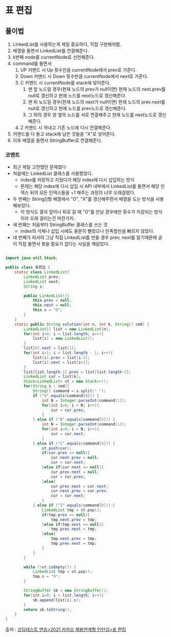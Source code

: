 # 표 편집

## 풀이법
1. LinkedList를 사용하는게 제일 중요하다, 직접 구현해야함. 
2. 배열을 돌면서 LinkedList를 연결해준다.
3. k번째 node를 currentNode로 선언해준다.
4. command를 돌면서
   1. UP 커맨드 시 Up 횟수만큼 currentNode에서 prev로 가준다.
   2. Down 커맨드 시 Down 횟수만큼 currentNode에서 next로 가준다.
   3. C 커맨드 시 currentNode를 stack에 넣어준다.
      1. 맨 앞 노드일 경우(현재 노드의 prev가 null이면) 현재 노드의 next.prev를 null로 갱신하고 현재 노드를 next노드로 갱신해준다.
      2. 맨 뒤 노드일 경우(현재 노드의 next가 null이면) 현재 노드의 prev.next를 null로 갱신하고 현재 노드를 prev노드로 갱신해준다.
      3. 그 외의 경우 양 옆의 노드를 서로 연결해주고 현재 노드를 next노드로 갱신해준다.
   4. Z 커맨드 시 꺼내고 기존 노드에 다시 연결해준다.
5. 커맨드를 다 돌고 stack에 남은 것들을 "X"로 넣어준다.
6. 이후 배열을 돌면서 StringBuffer로 연결해준다.

### 코멘트
- 최근 제일 고전했던 문제였다
- 처음에는 LinkedList 클래스를 사용했었다.
  - index를 저장하고 지웠다가 해당 index에 다시 삽입하는 방식
  - 문제는 해당 index에 다시 삽입 시 API 내부에서 LinkedList를 돌면서 해당 인덱스 뒤의 모든 인덱스들을 +1 해주는 과정이 너무 오래걸렸다.
- 두 번째는 String[]형 배열에서 "O", "X"를 갱신해주면서 배열을 도는 방식을 사용해보았다.
  - 이 방식도 결국 앞이나 뒤로 갈 때 "O"를 만날 경우에만 횟수가 차감되는 방식이라 오래 걸리는건 마찬가지.
- 세 번째는 처음부터 StringBuffer 클래스를 쓰는 것
  - index의 삭제나 삽입 시에도 충분히 빨랐으나 만족할만큼 빠르지 않았다.
- 네 번째가 되서야 그냥 직접 LinkedList를 만들 경우 prev, next를 알기때문에 굳이 직접 돌면서 찾을 필요가 없다는 사실을 깨달았다.

```java

import java.util.Stack;

public class 표편집 {
    static class LinkedList{
        LinkedList prev;
        LinkedList next;
        String s;

        public LinkedList(){
            this.prev = null;
            this.next = null;
            this.s = "O";
        }
    }
    static public String solution(int n, int k, String[] cmd) {
        LinkedList[] list = new LinkedList[n];
        for(int i=0; i < list.length; i++){
            list[i] = new LinkedList();
        }
        list[0].next = list[1];
        for(int i=1; i < list.length - 1; i++){
            list[i].prev = list[i-1];
            list[i].next = list[i+1];
        }
        list[list.length-1].prev = list[list.length-2];
        LinkedList cur = list[k];
        Stack<LinkedList> st = new Stack<>();
        for(String s : cmd){
            String[] command = s.split(" ");
            if ("U".equals(command[0])) {
                int N = Integer.parseInt(command[1]);
                for(int i=0; i < N; i++){
                    cur = cur.prev;
                }
            } else if ("D".equals(command[0])) {
                int N = Integer.parseInt(command[1]);
                for(int i=0; i < N; i++){
                    cur = cur.next;
                }
            } else if ("C".equals(command[0])) {
                st.push(cur);
                if(cur.prev == null){
                    cur.next.prev = null;
                    cur = cur.next;
                }else if(cur.next == null){
                    cur.prev.next = null;
                    cur = cur.prev;
                }else{
                    cur.prev.next = cur.next;
                    cur.next.prev = cur.prev;
                    cur = cur.next;
                }
            } else if ("Z".equals(command[0])) {
                LinkedList tmp = st.pop();
                if(tmp.prev == null){
                    tmp.next.prev = tmp;
                }else if(tmp.next == null){
                    tmp.prev.next = tmp;
                }else{
                    tmp.next.prev = tmp;
                    tmp.prev.next = tmp;
                }
            }
        }

        while (!st.isEmpty()) {
            LinkedList tmp = st.pop();
            tmp.s = "X";
        }

        StringBuffer sb = new StringBuffer();
        for(int i=0; i < list.length; i++){
            sb.append(list[i].s);
        }
        return sb.toString();
    }
}

```
출처 : [코딩테스트 연습>2021 카카오 채용연계형 인턴십>표 편집](https://programmers.co.kr/learn/courses/30/lessons/81303)